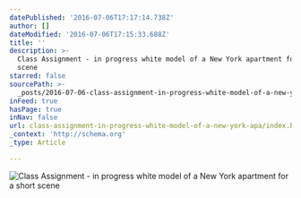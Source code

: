 ```yaml
---
datePublished: '2016-07-06T17:17:14.738Z'
author: []
dateModified: '2016-07-06T17:15:33.688Z'
title: ''
description: >-
  Class Assignment - in progress white model of a New York apartment for a short
  scene 
starred: false
sourcePath: >-
  _posts/2016-07-06-class-assignment-in-progress-white-model-of-a-new-york-apa.md
inFeed: true
hasPage: true
inNav: false
url: class-assignment-in-progress-white-model-of-a-new-york-apa/index.html
_context: 'http://schema.org'
_type: Article

---
```

![Class Assignment - in progress white model of a New York apartment for a short scene ](https://the-grid-user-content.s3-us-west-2.amazonaws.com/b6be3beb-f288-43ef-8ff8-05cca85ac463.jpg)
